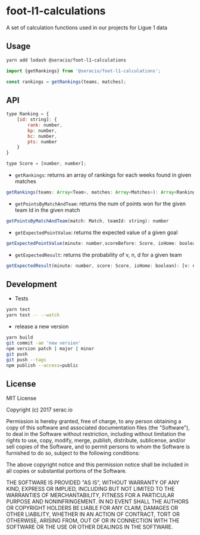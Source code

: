 # foot-l1-calculations
A set of calculation functions used in our projects for Ligue 1 data

## Usage

```bash
yarn add lodash @seracio/foot-l1-calculations
```

```javascript
import {getRankings} from '@seracio/foot-l1-calculations';

const rankings = getRankings(teams, matches);
```

## API

```javascript
type Ranking = {
    [id: string]: {
        rank: number,
        bp: number,
        bc: number,
        pts: number
    }
}

type Score = [number, number];
```

* `getRankings`: returns an array of rankings for each weeks found in given matches

```javascript
getRankings(teams: Array<Team>, matches: Array<Matches>): Array<Ranking>
```

* `getPointsByMatchAndTeam`: returns the num of points won for the given team Id in the given match

```javascript
getPointsByMatchAndTeam(match: Match, teamId: string): number
```

* `getExpectedPointValue`: returns the expected value of a given goal 

```javascript
getExpectedPointValue(minute: number,scoreBefore: Score, isHome: boolean): number
```

* `getExpectedResult`: returns the probability of v, n, d for a given team

```javascript
getExpectedResult(minute: number, score: Score, isHome: boolean): [v: number, n: number, d: number];
```

## Development

* Tests

```bash
yarn test 
yarn test -- --watch
```

* release a new version

```bash
yarn build
git commit -am 'new version'
npm version patch | major | minor
git push 
git push --tags
npm publish --access=public
```

## License

MIT License

Copyright (c) 2017 serac.io

Permission is hereby granted, free of charge, to any person obtaining a copy
of this software and associated documentation files (the "Software"), to deal
in the Software without restriction, including without limitation the rights
to use, copy, modify, merge, publish, distribute, sublicense, and/or sell
copies of the Software, and to permit persons to whom the Software is
furnished to do so, subject to the following conditions:

The above copyright notice and this permission notice shall be included in all
copies or substantial portions of the Software.

THE SOFTWARE IS PROVIDED "AS IS", WITHOUT WARRANTY OF ANY KIND, EXPRESS OR
IMPLIED, INCLUDING BUT NOT LIMITED TO THE WARRANTIES OF MERCHANTABILITY,
FITNESS FOR A PARTICULAR PURPOSE AND NONINFRINGEMENT. IN NO EVENT SHALL THE
AUTHORS OR COPYRIGHT HOLDERS BE LIABLE FOR ANY CLAIM, DAMAGES OR OTHER
LIABILITY, WHETHER IN AN ACTION OF CONTRACT, TORT OR OTHERWISE, ARISING FROM,
OUT OF OR IN CONNECTION WITH THE SOFTWARE OR THE USE OR OTHER DEALINGS IN THE
SOFTWARE.
